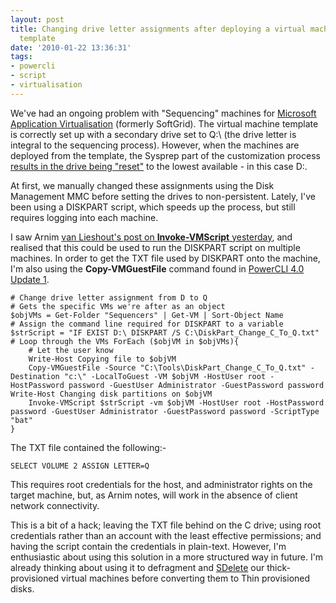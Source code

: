 ```yaml
---
layout: post
title: Changing drive letter assignments after deploying a virtual machine from a
  template
date: '2010-01-22 13:36:31'
tags:
- powercli
- script
- virtualisation
---
```



We've had an ongoing problem with "Sequencing" machines for [Microsoft Application Virtualisation](http://en.wikipedia.org/wiki/Microsoft_Application_Virtualization) (formerly SoftGrid). The virtual machine template is correctly set up with a secondary drive set to Q:\ (the drive letter is integral to the sequencing process). However, when the machines are deployed from the template, the Sysprep part of the customization process [results in the drive being "reset"](http://social.technet.microsoft.com/forums/en-US/itprovistadeployment/thread/694daccd-a48d-4529-9aaa-555cda297038) to the lowest available  - in this case D:\.

At first, we manually changed these assignments using the Disk Management MMC before setting the drives to non-persistent. Lately, I've been using a DISKPART script, which speeds up the process, but still requires logging into each machine.

I saw Arnim [van Lieshout's post on **Invoke-VMScript** yesterday](http://www.van-lieshout.com/2010/01/powercli-get-wmi-info-from-isolated-guests/), and realised that this could be used to run the DISKPART script on multiple machines. In order to get the TXT file used by DISKPART onto the machine, I'm also using the **Copy-VMGuestFile** command found in [PowerCLI 4.0 Update 1](http://www.vmware.com/support/developer/windowstoolkit/wintk40u1/windowstoolkit40U1-200911-releasenotes.html).

```
# Change drive letter assignment from D to Q
# Gets the specific VMs we're after as an object
$objVMs = Get-Folder "Sequencers" | Get-VM | Sort-Object Name
# Assign the command line required for DISKPART to a variable
$strScript = "IF EXIST D:\ DISKPART /S C:\DiskPart_Change_C_To_Q.txt" 
# Loop through the VMs ForEach ($objVM in $objVMs){ 
    # Let the user know
    Write-Host Copying file to $objVM
    Copy-VMGuestFile -Source "C:\Tools\DiskPart_Change_C_To_Q.txt" -Destination "c:\" -LocalToGuest -VM $objVM -HostUser root -HostPassword password -GuestUser Administrator -GuestPassword password 
Write-Host Changing disk partitions on $objVM
    Invoke-VMScript $strScript -vm $objVM -HostUser root -HostPassword password -GuestUser Administrator -GuestPassword password -ScriptType "bat"
}
```
The TXT file contained the following:-

`SELECT VOLUME 2 ASSIGN LETTER=Q`

This requires root credentials for the host, and administrator rights on the target machine, but, as Arnim notes, will work in the absence of client network connectivity.

This is a bit of a hack; leaving the TXT file behind on the C drive; using root credentials rather than an account with the least effective permissions; and having the script contain the credentials in plain-text. However, I'm enthusiastic about using this solution in a more structured way in future. I'm already thinking about using it to defragment and [SDelete](http://technet.microsoft.com/en-us/sysinternals/bb897443.aspx) our thick-provisioned virtual machines before converting them to Thin provisioned disks.


